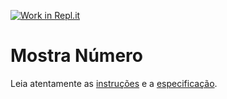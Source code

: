 [![Work in Repl.it](https://classroom.github.com/assets/work-in-replit-14baed9a392b3a25080506f3b7b6d57f295ec2978f6f33ec97e36a161684cbe9.svg)](https://classroom.github.com/online_ide?assignment_repo_id=3723993&assignment_repo_type=AssignmentRepo)
# Mostra Número

Leia atentamente as [instruções](./instruções.md) e a [especificação](./especificação.md).
